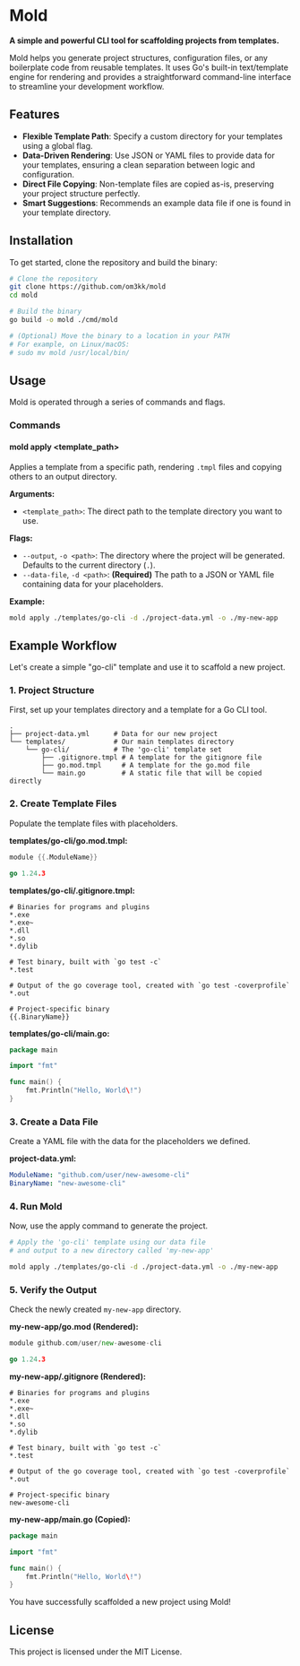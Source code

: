 # **Mold**

**A simple and powerful CLI tool for scaffolding projects from templates.**

Mold helps you generate project structures, configuration files, or any boilerplate code from reusable templates. It uses Go's built-in text/template engine for rendering and provides a straightforward command-line interface to streamline your development workflow.

## **Features**

- **Flexible Template Path**: Specify a custom directory for your templates using a global flag.
- **Data-Driven Rendering**: Use JSON or YAML files to provide data for your templates, ensuring a clean separation between logic and configuration.
- **Direct File Copying**: Non-template files are copied as-is, preserving your project structure perfectly.
- **Smart Suggestions**: Recommends an example data file if one is found in your template directory.

## **Installation**

To get started, clone the repository and build the binary:

```sh
# Clone the repository
git clone https://github.com/om3kk/mold
cd mold

# Build the binary
go build -o mold ./cmd/mold

# (Optional) Move the binary to a location in your PATH
# For example, on Linux/macOS:
# sudo mv mold /usr/local/bin/
```

## **Usage**

Mold is operated through a series of commands and flags.

### **Commands**

#### **mold apply <template_path>**

Applies a template from a specific path, rendering `.tmpl` files and copying others to an output directory.

**Arguments:**

- `<template_path>`: The direct path to the template directory you want to use.

**Flags:**

- `--output`, `-o <path>`: The directory where the project will be generated. Defaults to the current directory (`.`).
- `--data-file`, `-d <path>`: **(Required)** The path to a JSON or YAML file containing data for your placeholders.

**Example:**

```sh
mold apply ./templates/go-cli -d ./project-data.yml -o ./my-new-app
```

## **Example Workflow**

Let's create a simple "go-cli" template and use it to scaffold a new project.

### **1. Project Structure**

First, set up your templates directory and a template for a Go CLI tool.

```
.
├── project-data.yml      # Data for our new project
└── templates/            # Our main templates directory
    └── go-cli/           # The 'go-cli' template set
        ├── .gitignore.tmpl # A template for the gitignore file
        ├── go.mod.tmpl     # A template for the go.mod file
        └── main.go         # A static file that will be copied directly
```

### **2. Create Template Files**

Populate the template files with placeholders.

**templates/go-cli/go.mod.tmpl:**

```go
module {{.ModuleName}}

go 1.24.3
```

**templates/go-cli/.gitignore.tmpl:**

```gitignore
# Binaries for programs and plugins
*.exe
*.exe~
*.dll
*.so
*.dylib

# Test binary, built with `go test -c`
*.test

# Output of the go coverage tool, created with `go test -coverprofile`
*.out

# Project-specific binary
{{.BinaryName}}
```

**templates/go-cli/main.go:**

```go
package main

import "fmt"

func main() {
    fmt.Println("Hello, World\!")
}
```

### **3. Create a Data File**

Create a YAML file with the data for the placeholders we defined.

**project-data.yml:**

```yaml
ModuleName: "github.com/user/new-awesome-cli"
BinaryName: "new-awesome-cli"
```

### **4. Run Mold**

Now, use the apply command to generate the project.

```sh
# Apply the 'go-cli' template using our data file
# and output to a new directory called 'my-new-app'

mold apply ./templates/go-cli -d ./project-data.yml -o ./my-new-app
```

### **5. Verify the Output**

Check the newly created `my-new-app` directory.

**my-new-app/go.mod (Rendered):**

```go
module github.com/user/new-awesome-cli

go 1.24.3
```

**my-new-app/.gitignore (Rendered):**

```gitignore
# Binaries for programs and plugins
*.exe
*.exe~
*.dll
*.so
*.dylib

# Test binary, built with `go test -c`
*.test

# Output of the go coverage tool, created with `go test -coverprofile`
*.out

# Project-specific binary
new-awesome-cli
```

**my-new-app/main.go (Copied):**

```go
package main

import "fmt"

func main() {
    fmt.Println("Hello, World\!")
}
```

You have successfully scaffolded a new project using Mold!

## **License**

This project is licensed under the MIT License.
